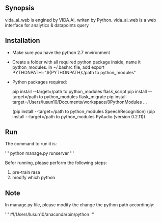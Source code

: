 ## Synopsis
vida\_ai\_web is engined by VIDA.AI, writen by Python. vida\_ai\_web is a web interface for analytics & datapoints query


## Installation
* Make sure you have the python 2.7 environment
* Create a folder with all required python package inside, name it python_modules. In ~/.bashrc file, add export PYTHONPATH="${PYTHONPATH}:/path to python_modules"
* Python packages required:

	pip install --target=/path to python_modules flask_script
	pip install --target=/path to python_modules flask_migrate
	pip install --target=/Users/lusun10/Documents/workspace/0PythonModules ...


	(pip install --target=/path to python_modules SpeechRecognition)
	(pip install --target=/path to python_modules PyAudio (version 0.2.11))

## Run

The command to run it is:

'''
python manage.py runserver
'''

Befor running, please perform the following steps:
1. pre-train rasa
2. modify which python


## Note

In manage.py file, please modify the change the python path accordingly:

'''
#!/Users/lusun10/anaconda/bin/python
'''

